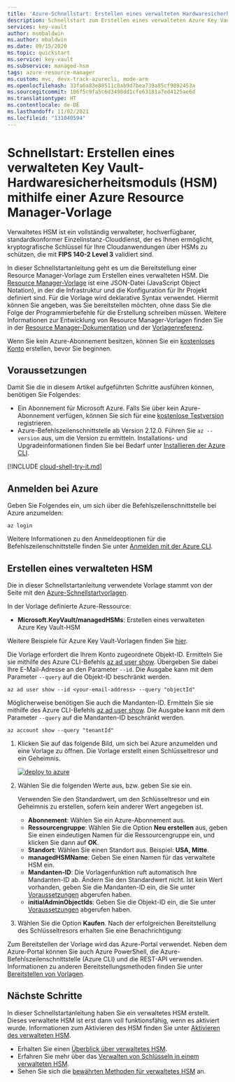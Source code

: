 ```yaml
---
title: 'Azure-Schnellstart: Erstellen eines verwalteten Hardwaresicherheitsmoduls (HSM) mithilfe einer Azure Resource Manager-Vorlage'
description: Schnellstart zum Erstellen eines verwalteten Azure Key Vault-HSM mithilfe einer Resource Manager-Vorlage
services: key-vault
author: msmbaldwin
ms.author: mbaldwin
ms.date: 09/15/2020
ms.topic: quickstart
ms.service: key-vault
ms.subservice: managed-hsm
tags: azure-resource-manager
ms.custom: mvc, devx-track-azurecli, mode-arm
ms.openlocfilehash: 33fa6a83e88511c8ab9d7bea739a85cf9092453a
ms.sourcegitcommit: 106f5c9fa5c6d3498dd1cfe63181a7ed4125ae6d
ms.translationtype: HT
ms.contentlocale: de-DE
ms.lasthandoff: 11/02/2021
ms.locfileid: "131040594"
---
```

# <a name="quickstart-create-an-key-vault-managed-hsm-using-an-azure-resource-manager-template"></a>Schnellstart: Erstellen eines verwalteten Key Vault-Hardwaresicherheitsmoduls (HSM) mithilfe einer Azure Resource Manager-Vorlage

Verwaltetes HSM ist ein vollständig verwalteter, hochverfügbarer, standardkonformer Einzelinstanz-Clouddienst, der es Ihnen ermöglicht, kryptografische Schlüssel für Ihre Cloudanwendungen über HSMs zu schützen, die mit **FIPS 140-2 Level 3** validiert sind.  

In dieser Schnellstartanleitung geht es um die Bereitstellung einer Resource Manager-Vorlage zum Erstellen eines verwalteten HSM.  Die [Resource Manager-Vorlage](../../azure-resource-manager/templates/overview.md) ist eine JSON-Datei (JavaScript Object Notation), in der die Infrastruktur und die Konfiguration für Ihr Projekt definiert sind. Für die Vorlage wird deklarative Syntax verwendet. Hiermit können Sie angeben, was Sie bereitstellen möchten, ohne dass Sie die Folge der Programmierbefehle für die Erstellung schreiben müssen. Weitere Informationen zur Entwicklung von Resource Manager-Vorlagen finden Sie in der [Resource Manager-Dokumentation](../../azure-resource-manager/index.yml) und der [Vorlagenreferenz](/azure/templates/microsoft.keyvault/allversions).

Wenn Sie kein Azure-Abonnement besitzen, können Sie ein [kostenloses Konto](https://azure.microsoft.com/free/?WT.mc_id=A261C142F) erstellen, bevor Sie beginnen.

## <a name="prerequisites"></a>Voraussetzungen

Damit Sie die in diesem Artikel aufgeführten Schritte ausführen können, benötigen Sie Folgendes:

- Ein Abonnement für Microsoft Azure. Falls Sie über kein Azure-Abonnement verfügen, können Sie sich für eine [kostenlose Testversion](https://azure.microsoft.com/pricing/free-trial) registrieren.
- Azure-Befehlszeilenschnittstelle ab Version 2.12.0. Führen Sie `az --version` aus, um die Version zu ermitteln. Installations- und Upgradeinformationen finden Sie bei Bedarf unter [Installieren der Azure CLI]( /cli/azure/install-azure-cli).


[!INCLUDE [cloud-shell-try-it.md](../../../includes/cloud-shell-try-it.md)]

## <a name="sign-in-to-azure"></a>Anmelden bei Azure

Geben Sie Folgendes ein, um sich über die Befehlszeilenschnittstelle bei Azure anzumelden:

```azurecli
az login
```

Weitere Informationen zu den Anmeldeoptionen für die Befehlszeilenschnittstelle finden Sie unter [Anmelden mit der Azure CLI](/cli/azure/authenticate-azure-cli).

## <a name="create-a-manage-hsm"></a>Erstellen eines verwalteten HSM

Die in dieser Schnellstartanleitung verwendete Vorlage stammt von der Seite mit den [Azure-Schnellstartvorlagen](https://azure.microsoft.com/resources/templates/managed-hsm-create/).

In der Vorlage definierte Azure-Ressource:

* **Microsoft.KeyVault/managedHSMs**: Erstellen eines verwalteten Azure Key Vault-HSM

Weitere Beispiele für Azure Key Vault-Vorlagen finden Sie [hier](https://azure.microsoft.com/resources/templates/?resourceType=Microsoft.Keyvault).

Die Vorlage erfordert die Ihrem Konto zugeordnete Objekt-ID. Ermitteln Sie sie mithilfe des Azure CLI-Befehls [az ad user show](/cli/azure/ad/user#az_ad_user_show). Übergeben Sie dabei Ihre E-Mail-Adresse an den Parameter `--id`. Die Ausgabe kann mit dem Parameter `--query` auf die Objekt-ID beschränkt werden.

```azurecli-interactive
az ad user show --id <your-email-address> --query "objectId"
```

Möglicherweise benötigen Sie auch die Mandanten-ID. Ermitteln Sie sie mithilfe des Azure CLI-Befehls [az ad user show](/cli/azure/account#az_account_show). Die Ausgabe kann mit dem Parameter `--query` auf die Mandanten-ID beschränkt werden.

 ```azurecli-interactive
 az account show --query "tenantId"
 ```

1. Klicken Sie auf das folgende Bild, um sich bei Azure anzumelden und eine Vorlage zu öffnen. Die Vorlage erstellt einen Schlüsseltresor und ein Geheimnis.

    <a href="https://portal.azure.com/#create/Microsoft.Template/uri/https%3A%2F%2Fraw.githubusercontent.com%2FAzure%2Fazure-quickstart-templates%2F%2Fmaster%2Fquickstarts%2Fmicrosoft.keyvault%2Fmanaged-hsm-create%2Fazuredeploy.json"><img src="../media/deploy-to-azure.svg" alt="deploy to azure"/></a>

2. Wählen Sie die folgenden Werte aus, bzw. geben Sie sie ein.

    Verwenden Sie den Standardwert, um den Schlüsseltresor und ein Geheimnis zu erstellen, sofern kein anderer Wert angegeben ist.

    - **Abonnement**: Wählen Sie ein Azure-Abonnement aus.
    - **Ressourcengruppe**: Wählen Sie die Option **Neu erstellen** aus, geben Sie einen eindeutigen Namen für die Ressourcengruppe ein, und klicken Sie dann auf **OK**.
    - **Standort**: Wählen Sie einen Standort aus. Beispiel: **USA, Mitte**.
    - **managedHSMName**: Geben Sie einen Namen für das verwaltete HSM ein.
    - **Mandanten-ID**: Die Vorlagenfunktion ruft automatisch Ihre Mandanten-ID ab. Ändern Sie den Standardwert nicht.  Ist kein Wert vorhanden, geben Sie die Mandanten-ID ein, die Sie unter [Voraussetzungen](#prerequisites) abgerufen haben.
    * **initialAdminObjectIds**: Geben Sie die Objekt-ID ein, die Sie unter [Voraussetzungen](#prerequisites) abgerufen haben.

3. Wählen Sie die Option **Kaufen**. Nach der erfolgreichen Bereitstellung des Schlüsseltresors erhalten Sie eine Benachrichtigung:

Zum Bereitstellen der Vorlage wird das Azure-Portal verwendet. Neben dem Azure-Portal können Sie auch Azure PowerShell, die Azure-Befehlszeilenschnittstelle (Azure CLI) und die REST-API verwenden. Informationen zu anderen Bereitstellungsmethoden finden Sie unter [Bereitstellen von Vorlagen](../../azure-resource-manager/templates/deploy-powershell.md).

## <a name="next-steps"></a>Nächste Schritte

In dieser Schnellstartanleitung haben Sie ein verwaltetes HSM erstellt. Dieses verwaltete HSM ist erst dann voll funktionsfähig, wenn es aktiviert wurde. Informationen zum Aktivieren des HSM finden Sie unter [Aktivieren des verwalteten HSM](quick-create-cli.md#activate-your-managed-hsm).

- Erhalten Sie einen [Überblick über verwaltetes HSM](overview.md).
- Erfahren Sie mehr über das [Verwalten von Schlüsseln in einem verwalteten HSM](key-management.md).
- Sehen Sie sich die [bewährten Methoden für verwaltetes HSM](best-practices.md) an.
